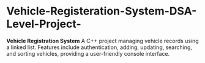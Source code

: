 # Vehicle-Registeration-System-DSA-Level-Project-
**Vehicle Registration System** A C++ project managing vehicle records using a linked list. Features include authentication, adding, updating, searching, and sorting vehicles, providing a user-friendly console interface.
